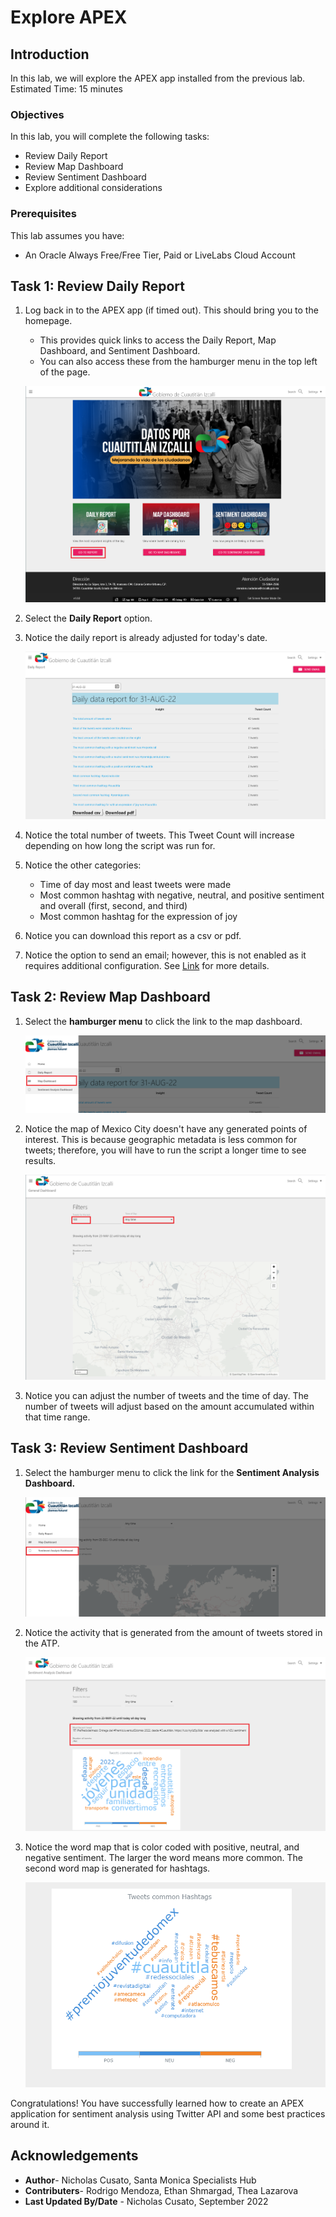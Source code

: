 # Explore APEX

## Introduction

In this lab, we will explore the APEX app installed from the previous lab.   
Estimated Time: 15 minutes


### Objectives

In this lab, you will complete the following tasks:

- Review Daily Report
- Review Map Dashboard
- Review Sentiment Dashboard
- Explore additional considerations

### Prerequisites

This lab assumes you have:
- An Oracle Always Free/Free Tier, Paid or LiveLabs Cloud Account

## Task 1: Review Daily Report

1. Log back in to the APEX app (if timed out). This should bring you to the homepage.

   - This provides quick links to access the Daily Report, Map Dashboard, and Sentiment Dashboard.
   - You can also access these from the hamburger menu in the top left of the page.

    ![APEX app homepage](images/homepage.png) 

2. Select the **Daily Report** option.

3. Notice the daily report is already adjusted for today's date. 

    ![Daily Report Homepage](images/daily-report.png) 

4. Notice the total number of tweets. This Tweet Count will increase depending on how long the script was run for. 

5. Notice the other categories:
    - Time of day most and least tweets were made
    - Most common hashtag with negative, neutral, and positive sentiment and overall (first, second, and third)
    - Most common hashtag for the expression of joy

6. Notice you can download this report as a csv or pdf.

7. Notice the option to send an email; however, this is not enabled as it requires additional configuration. See [Link](https://docs.oracle.com/en/cloud/paas/autonomous-database/adbsa/apex-send-email.html) for more details.

## Task 2: Review Map Dashboard

1. Select the **hamburger menu** to click the link to the map dashboard.
   
    ![Menu options for Map Dashboard](images/map-dashboard-link.png) 

1. Notice the map of Mexico City doesn't have any generated points of interest. This is because geographic metadata is less common for tweets; therefore, you will have to run the script a longer time to see results.

    ![Map dashboard generate map](images/map-dashboard.png) 

3. Notice you can adjust the number of tweets and the time of day. The number of tweets will adjust based on the amount accumulated within that time range. 


## Task 3: Review Sentiment Dashboard

1. Select the hamburger menu to click the link for the **Sentiment Analysis Dashboard.**

    ![Sentiment Dashboard Menu options](images/sentiment-dashboard-link.png) 

2. Notice the activity that is generated from the amount of tweets stored in the ATP.

    ![Word map and most recent tweet](images/sentiment-dashboard.png) 

3. Notice the word map that is color coded with positive, neutral, and negative sentiment. The larger the word means more common.  The second word map is generated for hashtags.

    ![Word map for hashtags](images/word-map.png) 

Congratulations! You have successfully learned how to create an APEX application for sentiment analysis using Twitter API and some best practices around it.

## Acknowledgements

- **Author**- Nicholas Cusato, Santa Monica Specialists Hub
- **Contributers**- Rodrigo Mendoza, Ethan Shmargad, Thea Lazarova
- **Last Updated By/Date** - Nicholas Cusato, September 2022